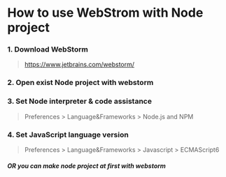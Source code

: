 How to use WebStrom with Node project
===========

### 1. Download WebStorm
> https://www.jetbrains.com/webstorm/


### 2. Open exist Node project with webstorm


### 3. Set Node interpreter & code assistance
> Preferences > Language&Frameworks > Node.js and NPM


### 4. Set JavaScript language version
> Preferences > Language&Frameworks > Javascript > ECMAScript6


##### OR you can make node project at first with webstorm
